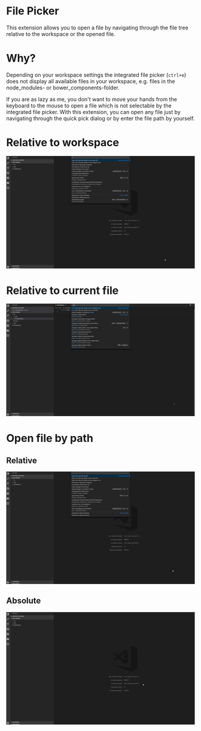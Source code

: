 # File Picker

This extension allows you to open a file by navigating through the file tree relative to the workspace or the opened file.

# Why?
Depending on your workspace settings the integrated file picker (`ctrl+e`) does not display all available files in your workspace,
e.g. files in the node_modules- or bower_components-folder.

If you are as lazy as me, you don't want to move your hands from the keyboard to the mouse to open a file which is not selectable
by the integrated file picker. With this extension, you can open any file just by navigating through the quick pick dialog or by
enter the file path by yourself.

# Relative to workspace
![](docs/gifs/relativeToWorkspace.gif)

# Relative to current file
![](docs/gifs/relativeToFile.gif)

# Open file by path
## Relative
![](docs/gifs/openFileByPathRelative.gif)

## Absolute
![](docs/gifs/openFileByPathAbsolute.gif)
